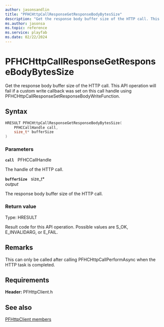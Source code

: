 ```yaml
---
author: jasonsandlin
title: "PFHCHttpCallResponseGetResponseBodyBytesSize"
description: "Get the response body buffer size of the HTTP call. This API operation will fail if a custom write callback was set on this call handle using PFHCHttpCallResponseSetResponseBodyWriteFunction."
ms.author: jasonsa
ms.topic: reference
ms.service: playfab
ms.date: 02/22/2024
---
```


# PFHCHttpCallResponseGetResponseBodyBytesSize  

Get the response body buffer size of the HTTP call. This API operation will fail if a custom write callback was set on this call handle using PFHCHttpCallResponseSetResponseBodyWriteFunction.  

## Syntax  
  
```cpp
HRESULT PFHCHttpCallResponseGetResponseBodyBytesSize(  
    PFHCCallHandle call,  
    size_t* bufferSize  
)  
```  
  
### Parameters  
  
**`call`** &nbsp; PFHCCallHandle  
  
The handle of the HTTP call.  
  
**`bufferSize`** &nbsp; size_t*  
*output*  
  
The response body buffer size of the HTTP call.  
  
  
### Return value
Type: HRESULT
  
Result code for this API operation. Possible values are S_OK, E_INVALIDARG, or E_FAIL.
  
## Remarks  
  
This can only be called after calling PFHCHttpCallPerformAsync when the HTTP task is completed.
  
## Requirements  
  
**Header:** PFHttpClient.h
  
## See also  
[PFHttpClient members](../pfhttpclient_members.md)  

  
  
